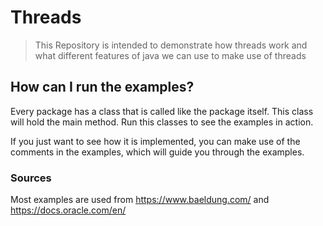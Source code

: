 # Threads

> This Repository is intended to demonstrate how threads work and what different features of java we can use to make use of threads

## How can I run the examples?

Every package has a class that is called like the package itself. This class will hold the main method. Run this classes to see the examples in action.

If you just want to see how it is implemented, you can make use of the comments in the examples, which will guide you through the examples.

### Sources

Most examples are used from https://www.baeldung.com/ and https://docs.oracle.com/en/
